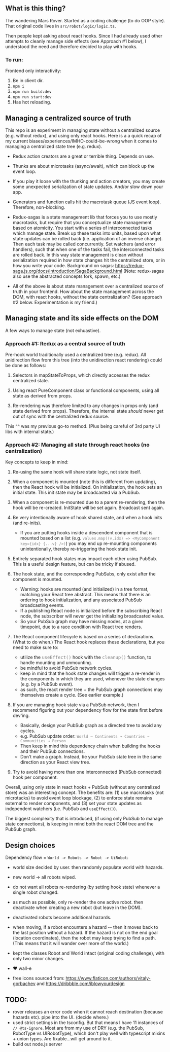 ## What is this thing?

The wandering Mars Rover. Started as a coding challenge (to do OOP style). That original code lives in `src/robot/logic/logic.ts`.

Then people kept asking about react hooks. Since I had already used other attempts to cleanly manage side effects (see Approach #1 below), I understood the need and therefore decided to play with hooks.

### To run:

Frontend only interactivity:
1. Be in client dir.
2. `npm i`
3. `npm run build:dev`
4. `npm run start:dev`
5. Has hot reloading.


## Managing a centralized source of truth

This repo is an experiment in managing state without a centralized source (e.g. without redux), and using only react hooks. Here is a a quick recap of my current biases/experiences/IMHO-could-be-wrong when it comes to managing a centralized state tree (e.g. redux).

* Redux action creators are a great or terrible thing. Depends on use.

* Thunks are about microtasks (async/await), which can block up the event loop.

* If you play it loose with the thunking and action creators, you may create some unexpected serialization of state updates. And/or slow down your app.

* Generators and function calls hit the macrotask queue (JS event loop). Therefore, non-blocking.

* Redux-sagas is a state management lib that forces you to use mostly macrotasks, but require that you conceptualize state management based on atomicity. You start with a series of interconnected tasks which manage state. Break up these tasks into units, based upon what state updates can be rolled back (i.e. application of an inverse change). Then each task may be called concurrently. Set watchers (and error handlers), such that when one of the tasks fail, the interconnected tasks are rolled back. In this way state management is clean without serialization required in how state changes hit the centralized store, or in how you write your code. Background on sagas: https://redux-saga.js.org/docs/introduction/SagaBackground.html (Note: redux-sagas also use the abstracted concepts fork, spawn, etc.)

* All of the above is about state management over a centralized source of truth in your frontend. How about the state management across the DOM, with react hooks, without the state centralization? (See approach #2 below. Experimentation is my friend.)


## Managing state and its side effects on the DOM

A few ways to manage state (not exhuastive).

### Approach #1: Redux as a central source of truth

Pre-hook world traditionally used a centralized tree (e.g. redux). All unidirection flow from this tree (into the unidirection react rendering) could be done as follows:

1. Selectors in mapStateToProps, which directly accesses the redux centralized state.

2. Using react PureComponent class or functional components, using all state as derived from props.

3. Re-rendering was therefore limited to any changes in props only (and state derived from props). Therefore, the internal state *should* never get out of sync with the centralized redux source.

This ^^ was my previous go-to method. (Plus being careful of 3rd party UI libs with internal state.)


### Approach #2: Managing all state through react hooks (no centralization)

Key concepts to keep in mind:

1. Re-using the same hook will share state logic, not state itself.

2. When a component is mounted (note this is different from updating), then the React hook will be initialized. On initialization, the hook sets an initial state. This init state may be broadcasted via a PubSub.

3. When a component is re-mounted due to a parent re-rendering, then the hook will be re-created. InitState will be set again. Broadcast sent again.

4. Be very intentionally aware of hook shared state, and when a hook inits (and re-inits).
    * If you are putting hooks inside a descendent component that is mounted based on a list (e.g. <kbd style="color:grey;">`values.map((v,idx) => <MyComponent key={idx} {...v} />)`</kbd>) you may end up re-mounting components unintentionally, thereby re-triggering the hook state init.

5. Entirely separated hook states may impact each other using PubSub. This is a useful design feature, but can be tricky if abused.

6. The hook state, and the corresponding PubSubs, only exist after the component is mounted.
    * Warning: hooks are mounted (and initialized) in a tree format, matching your React tree abstract. This means that there is an ordering to hook initialization, and any associated PubSub broadcasting events.
    * If a publishing React node is initialized before the subscribing React node, the subscriber will never get the initializing broadcasted value.
    * So your PubSub graph may have missing nodes, at a given timepoint, due to a race condition with React tree renders.

7. The React component lifecycle is based on a series of declarations. (What to do when.) The React hook replaces these declarations, but you need to make sure to:
    * utilize the <kbd style="color:grey;">useEffect()</kbd> hook with the <kbd style="color:grey;">cleanup()</kbd> function, to handle mounting and unmounting.
    * be mindful to avoid PubSub network cycles.
    * keep in mind that the hook state changes will trigger a re-render in the components in which they are used, whenever the state changes (e.g. by a PubSub event).
    * as such, the react render tree + the PubSub graph connections may themselves create a cycle. (See earlier example.)

8. If you are managing hook state via a PubSub network, then I recommend figuring out your dependency flow for the state first before dev'ing.
    * Basically, design your PubSub graph as a directed tree to avoid any cycles.
    * e.g. PubSub update order: <kbd style="color:grey;">`World → Continents → Countries → Communities → Person`</kbd>
    * Then keep in mind this dependency chain when building the hooks and their PubSub connections.
    * Don’t make a graph. Instead, tie your PubSub state tree in the same direction as your React view tree.

9. Try to avoid having more than one interconnected (PubSub connected) hook per component.


Overall, using only state in react hooks + PubSub (without any centralized store) was an interesting concept. The benefits are: (1) use macrotasks (not microtacks) to avoid event loop blockage, (2) to enforce state remains external to render components, and (3) set your state updates as independent watchers (i.e. PubSub and `useEffect()`).

The biggest complexity that is introduced, (if using only PubSub to manage state connections), is keeping in mind both the react DOM tree and the PubSub graph.


## Design choices

Dependency flow = `World -> Robots -> Robot -> UiRobot`:

* world size decided by user. then randomly populate world with hazards.

* new world -> all robots wiped.

* do not want all robots re-rendering (by setting hook state) whenever a single robot changed.

* as much as possible, only re-render the one active robot. then deactivate when creating a new robot (but leave in the DOM).

* deactivated robots become additional hazards.

* when moving, if a robot encounters a hazard -- then it moves back to the last position without a hazard. If the hazard is not on the end goal (location coordinates), then the robot may keep trying to find a path. (This means that it will wander over more of the world.)

* kept the classes Robot and World intact (original coding challenge), with only two minor changes.

* &#9829; wall-e

* free icons sourced from: https://www.flaticon.com/authors/vitaly-gorbachev and https://dribbble.com/iblowyourdesign 


## TODO:
* rover releases an error code when it cannot reach destination (because hazards etc). pipe into the UI. (decide where.)
* used strict settings in the tsconfig. But that means I have 11 instances of `// @ts-ignore`. Most are from my use of DRY (e.g. the PubSub, RobotType vs UIRobotType), which don't play well with typescript mixins + union types. Are fixable...will get around to it.
* build out node.js server

